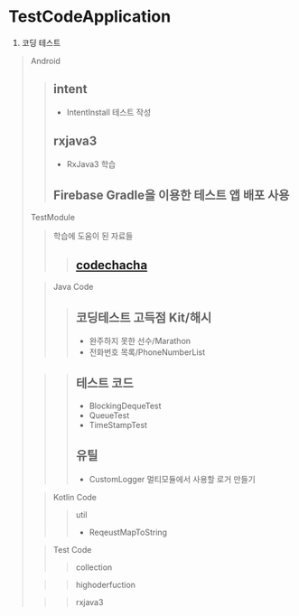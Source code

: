 # TestCodeApplication
1. 코딩 테스트

>Android
>   >## intent
>   >* IntentInstall 테스트 작성
>   >## rxjava3 
>   >* RxJava3 학습
>   >## Firebase Gradle을 이용한 테스트 앱 배포 사용
>
>TestModule
>   >학습에 도움이 된 자료들
>   >   >## [codechacha](https://codechacha.com/ko/category/java/)
>
>   >Java Code
>   >   >## 코딩테스트 고득점 Kit/해시
>   >   >* 완주하지 못한 선수/Marathon
>   >   >* 전화번호 목록/PhoneNumberList
>
>   >   >## 테스트 코드
>   >   >* BlockingDequeTest
>   >   >* QueueTest
>   >   >* TimeStampTest
>   >   >
>   >   >## 유틸
>   >   >* CustomLogger 멀티모듈에서 사용할 로거 만들기
>
>   >Kotlin Code
>   >   >util
>   >   >* ReqeustMapToString
>
>   >Test Code
>   >   >collection
>
>   >   >highoderfuction
>
>   >   >rxjava3